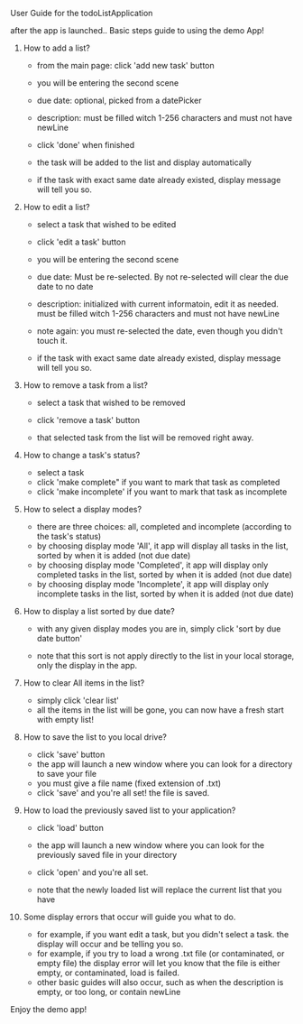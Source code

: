 User Guide for the todoListApplication

after the app is launched..
Basic steps guide to using the demo App!

1. How to add a list?
	- from the main page: click 'add new task' button

	- you will be entering the second scene

	- due date: optional, picked from a datePicker
	- description: must be filled witch 1-256 characters and must not have newLine
	
	- click 'done' when finished
	- the task will be added to the list and display automatically

	- if the task with exact same date already existed, display message will tell you so.

2. How to edit a list?
	- select a task that wished to be edited
	- click 'edit a task' button
	
	- you will be entering the second scene

	- due date: Must be re-selected. By not re-selected will clear the due date to no date
	- description: initialized with current informatoin, edit it as needed.
		     must be filled witch 1-256 characters and must not have newLine

	- note again: you must re-selected the date, even though you didn't touch it.
	- if the task with exact same date already existed, display message will tell you so.

3. How to remove a task from a list?
	- select a task that wished to be removed
	- click 'remove a task' button
	
	- that selected task from the list will be removed right away.

4. How to change a task's status?
	- select a task
	- click 'make complete" if you want to mark that task as completed
	- click 'make incomplete' if you want to mark that task as incomplete

5. How to select a display modes?
	- there are three choices: all, completed and incomplete (according to the task's status)
	- by choosing display mode 'All', it app will display all tasks in the list, sorted by when it is added (not due date)
	- by choosing display mode 'Completed', it app will display only completed tasks in the list, sorted by when it is added (not due date)
	- by choosing display mode 'Incomplete', it app will display only incomplete tasks in the list, sorted by when it is added (not due date)

6. How to display a list sorted by due date?
	- with any given display modes you are in, simply click 'sort by due date button'
	
	- note that this sort is not apply directly to the list in your local storage, only the display in the app.

7. How to clear All items in the list?
	- simply click 'clear list'
	- all the items in the list will be gone, you can now have a fresh start with empty list!

8. How to save the list to you local drive?
	- click 'save' button
	- the app will launch a new window where you can look for a directory to save your file
	- you must give a file name (fixed extension of .txt)
	- click 'save' and you're all set! the file is saved.

9. How to load the previously saved list to your application?
	- click 'load' button
	- the app will launch a new window where you can look for the previously saved file in your directory
	- click 'open' and you're all set.

	- note that the newly loaded list will replace the current list that you have

10. Some display errors that occur will guide you what to do.
	- for example, if you want edit a task, but you didn't select a task.
		the display will occur and be telling you so.
	- for example, if you try to load a wrong .txt file (or contaminated, or empty file)
		the display error will let you know that the file is either empty, or contaminated, load is failed.
	- other basic guides will also occur, such as when the description is empty, or too long, or contain newLine

Enjoy the demo app!



	


	